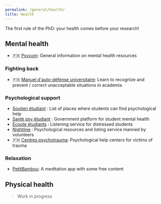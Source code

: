 ```yaml
---
permalink: /general/health/
title: Health
---
```


The first rule of the PhD: your health comes before your research!

## Mental health

- 🇫🇷 [Psycom](https://www.psycom.org/): General information on mental health resources

### Fighting back

- 🇫🇷 [Manuel d'auto-défense universitaire](https://academia.hypotheses.org/30161): Learn to recognize and prevent / correct unacceptable situations in academia

### Psychological support

- [Soutien étudiant](https://www.soutien-etudiant.info/) : List of places where students can find psychological help
- [Santé psy étudiant](https://santepsy.etudiant.gouv.fr/) : Government platform for student mental health
- [Ecoute étudiants](https://ecouteetudiants-iledefrance.fr/home) : Listening service for distressed students
- [Nightline](https://www.nightline.fr/) : Psychological resources and listing service manned by volunteers
- 🇫🇷 [Centres psychotrauma](http://cn2r.fr/obtenir-de-laide-pour-soi-ou-pour-un-proche/): Psychological help centers for victims of trauma

### Relaxation

- [PetitBambou](https://www.petitbambou.com/): A meditation app with some free content

## Physical health

> Work in progress
